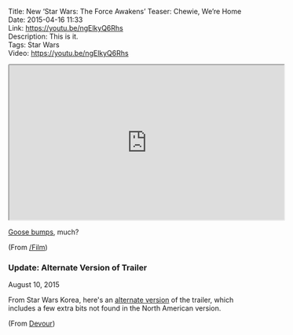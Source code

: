 Title: New ‘Star Wars: The Force Awakens’ Teaser: Chewie, We’re Home  
Date: 2015-04-16 11:33  
Link: https://youtu.be/ngElkyQ6Rhs  
Description: This is it.  
Tags: Star Wars  
Video: https://youtu.be/ngElkyQ6Rhs  

<iframe style="border-radius: 0.2em" width="560" height="315" src="https://www.youtube.com/embed/ngElkyQ6Rhs"  allowfullscreen></iframe>

[Goose bumps][1], much? 

(From [/Film][2])

<aside class="update">

### Update: Alternate Version of Trailer

August 10, 2015
<!-- {.updatetime} -->

From Star Wars Korea, here's an [alternate version][3] of the trailer, which includes a few extra bits not found in the North American version.

(From [Devour][4])

</aside>

[1]: https://en.wikipedia.org/wiki/Goose_bumps "Wikipedia: goose bumps"
[2]: http://www.slashfilm.com/the-force-awakens-trailer/ "/Film sharing the Star Wars: The Force Awakens trailer"
[3]: https://www.youtube.com/watch?v=M-VTdsCKLgg "Star Wars Korea version of the trailer (possibly not viewable outside of Korea)"
[4]: http://devour.com/video/star-wars-the-force-awakens-korean-trailer/ "Star Wars: Force Awakens alternate trailer"
